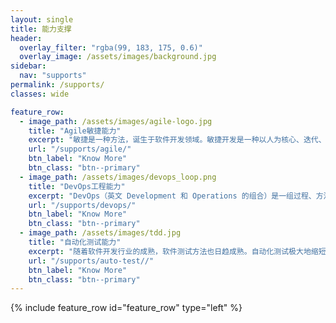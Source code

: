 ```yaml
---
layout: single
title: 能力支撑
header:
  overlay_filter: "rgba(99, 183, 175, 0.6)"
  overlay_image: /assets/images/background.jpg
sidebar:
  nav: "supports"
permalink: /supports/
classes: wide

feature_row:
  - image_path: /assets/images/agile-logo.jpg
    title: "Agile敏捷能力"
    excerpt: "敏捷是一种方法，诞生于软件开发领域。敏捷开发是一种以人为核心、迭代、循序渐进的开发方法。敏捷方法论以用于各个领域"
    url: "/supports/agile/"
    btn_label: "Know More"
    btn_class: "btn--primary"
  - image_path: /assets/images/devops_loop.png
    title: "DevOps工程能力"
    excerpt: "DevOps（英文 Development 和 Operations 的组合）是一组过程、方法与系统的统称，用于促进开发（应用程序/软件工程）、技术运营和质量保障（QA）部门之间的沟通、协作与整合。"
    url: "/supports/devops/"
    btn_label: "Know More"
    btn_class: "btn--primary"
  - image_path: /assets/images/tdd.jpg
    title: "自动化测试能力"
    excerpt: "随着软件开发行业的成熟，软件测试方法也日趋成熟。自动化测试极大地缩短了反馈周期，这与敏捷开发实践、持续集成、DevOps 文化等是一脉相承的。拥有高效的软件测试方法，可以让你的团队快速而自信地前行。"
    url: "/supports/auto-test//"
    btn_label: "Know More"
    btn_class: "btn--primary"
---
```


{% include feature_row id="feature_row" type="left" %}





